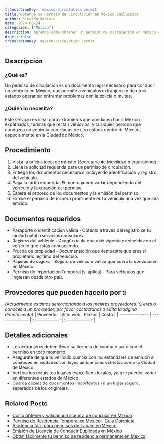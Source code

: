 ```yaml
---
translationKey: 'mexico-circulation_permit'
title: Obtenga un Permiso de Circulación en México Fácilmente
author: Ricardo Batista
date: 2024-06-24
categories: ["Mexico"]
description: Aprenda cómo obtener un permiso de circulación en México con una guía paso a paso y evite problemas legales al conducir.
draft: false
translationKey: mexico-circulation_permit
---
```


## Descripción
### ¿Qué es?
Un permiso de circulación es un documento legal necesario para conducir un vehículo en México, que permite a vehículos extranjeros y de otros estados operar sin enfrentar problemas con la policía o multas.

### ¿Quién lo necesita?
Este servicio es ideal para extranjeros que conducen hacia México, expatriados, turistas que rentan vehículos, y cualquier persona que conduzca un vehículo con placas de otro estado dentro de México, especialmente en la Ciudad de México.

## Procedimiento

1. Visita la oficina local de tránsito (Secretaría de Movilidad o equivalente).
2. Llena la solicitud requerida para un permiso de circulación.
3. Entrega los documentos necesarios incluyendo identificación y registro del vehículo.
4. Paga la tarifa requerida. El monto puede variar dependiendo del vehículo y la duración del permiso.
5. Espera el proceso de los documentos y la emisión del permiso.
6. Exhibe el permiso de manera prominente en tu vehículo una vez que sea emitido.

## Documentos requeridos

- Pasaporte o identificación válida - Obténlo a través del registro de tu ciudad natal o servicios consulares.
- Registro del vehículo - Asegúrate de que esté vigente y coincida con el vehículo que estás conduciendo.
- Prueba de propiedad - Documentación que demuestre que eres el propietario legítimo del vehículo.
- Papeles de seguro - Seguro de vehículo válido que cubra la conducción en México.
- Permiso de Importación Temporal (si aplica) - Para vehículos que ingresan desde otro país.

## Proveedores que pueden hacerlo por ti
_(Actualmente estamos seleccionando a los mejores proveedores. Si eres o conoces a un proveedor, por favor contáctanos o edita la página directamente)_
| Proveedor        |     Sitio web     |     Plazos    |       Costo      |
| --------------- | --------------- |  :-------------: | :-------------: |

## Detalles adicionales

- Los extranjeros deben llevar su licencia de conducir junto con el permiso en todo momento.
- Asegúrate de que tu vehículo cumpla con los estándares de emisión si conduces en ciudades con leyes ambientales estrictas como la Ciudad de México.
- Verifica los requisitos legales específicos locales, ya que pueden variar en diferentes estados de México.
- Guarda copias de documentos importantes en un lugar seguro, separados de los originales.
## Related Posts

- [Cómo obtener y validar una licencia de conducir en México](https://tramitit.com/es/guides/mexico/licencia_de_conducir/)
- [Permiso de Residencia Temporal en México - Guía Completa](https://tramitit.com/es/guides/mexico/permiso_de_residencia_temporal/)
- [Asistencia fácil para permisos de trabajo en México](https://tramitit.com/es/guides/mexico/permiso_de_trabajo/)
- [Emisión de Licencia de Conducir Duplicada en México](https://tramitit.com/es/guides/mexico/expedici%C3%B3n_de_duplicado_de_licencia_de_conducir/)
- [Obtén fácilmente tu permiso de residencia permanente en México](https://tramitit.com/es/guides/mexico/permiso_de_residencia_permanente/)